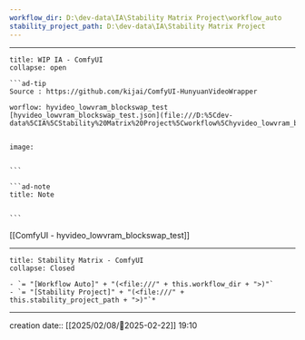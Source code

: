 ```yaml
---
workflow_dir: D:\dev-data\IA\Stability Matrix Project\workflow_auto
stability_project_path: D:\dev-data\IA\Stability Matrix Project
---
```


---
 
`````ad-example
title: WIP IA - ComfyUI
collapse: open

```ad-tip
Source : https://github.com/kijai/ComfyUI-HunyuanVideoWrapper

worflow: hyvideo_lowvram_blockswap_test 
[hyvideo_lowvram_blockswap_test.json](file:///D:%5Cdev-data%5CIA%5CStability%20Matrix%20Project%5Cworkflow%5Chyvideo_lowvram_blockswap_test.json)


image:  


```

```ad-note
title: Note
 

```

`````

[[ComfyUI - hyvideo_lowvram_blockswap_test]]

---

```ad-tip
title: Stability Matrix - ComfyUI
collapse: Closed

- `= "[Workflow Auto]" + "(<file:///" + this.workflow_dir + ">)"`
- `= "[Stability Project]" + "(<file:///" + this.stability_project_path + ">)"`*
```

---
creation date:: [[2025/02/08/📒2025-02-22]]  19:10




